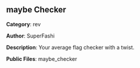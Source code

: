 ## maybe Checker

**Category**: rev

**Author**: SuperFashi

**Description**: Your average flag checker with a twist.

**Public Files**: maybe_checker
